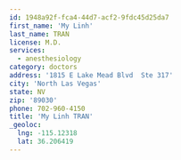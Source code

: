 ```yaml
---
id: 1948a92f-fca4-44d7-acf2-9fdc45d25da7
first_name: 'My Linh'
last_name: TRAN
license: M.D.
services:
  - anesthesiology
category: doctors
address: '1815 E Lake Mead Blvd  Ste 317'
city: 'North Las Vegas'
state: NV
zip: '89030'
phone: 702-960-4150
title: 'My Linh TRAN'
_geoloc:
  lng: -115.12318
  lat: 36.206419
---
```

